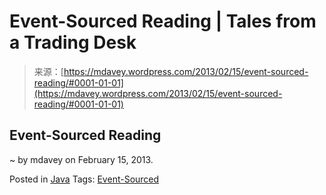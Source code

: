 <!--yml
category: 未分类
date: 2024-05-18 06:25:38
-->

# Event-Sourced Reading | Tales from a Trading Desk

> 来源：[https://mdavey.wordpress.com/2013/02/15/event-sourced-reading/#0001-01-01](https://mdavey.wordpress.com/2013/02/15/event-sourced-reading/#0001-01-01)

## Event-Sourced Reading

~ by mdavey on February 15, 2013.

Posted in [Java](https://mdavey.wordpress.com/category/languages/java/)
Tags: [Event-Sourced](https://mdavey.wordpress.com/tag/event-sourced/)